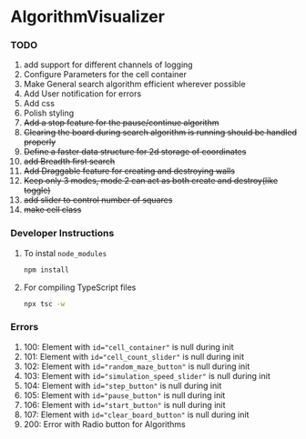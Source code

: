 # AlgorithmVisualizer

### TODO
1) add support for different channels of logging
1) Configure Parameters for the cell container
1) Make General search algorithm efficient wherever possible
1) Add User notification for errors
1) Add css
1) Polish styling
1) ~~Add a stop feature for the pause/continue algorithm~~
1) ~~Clearing the board during search algorithm is running should be handled properly~~
1) ~~Define a faster data structure for 2d storage of coordinates~~
1) ~~add Breadth first search~~
1) ~~Add Draggable feature for creating and destroying walls~~
1) ~~Keep only 3 modes, mode 2 can act as both create and destroy(like toggle)~~
1) ~~add slider to control number of squares~~
1) ~~make cell class~~


### Developer Instructions

1) To instal `node_modules`
    ```BASH
    npm install
    ```
1) For compiling TypeScript files
    ```BASH
    npx tsc -w
    ```

### Errors
1) 100: Element with `id="cell_container"` is null during init
1) 101: Element with `id="cell_count_slider"` is null during init
1) 102: Element with `id="random_maze_button"` is null during init
1) 103: Element with `id="simulation_speed_slider"` is null during init
1) 104: Element with `id="step_button"` is null during init
1) 105: Element with `id="pause_button"` is null during init
1) 106: Element with `id="start_button"` is null during init
1) 107: Element with `id="clear_board_button"` is null during init
1) 200: Error with Radio button for Algorithms
